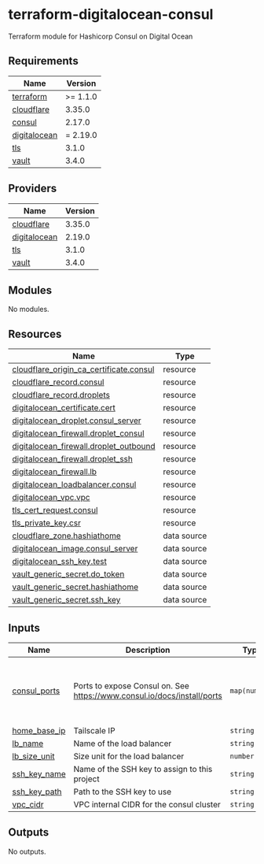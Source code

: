 # terraform-digitalocean-consul
Terraform module for Hashicorp Consul on Digital Ocean

<!-- BEGIN_TF_DOCS -->
## Requirements

| Name | Version |
|------|---------|
| <a name="requirement_terraform"></a> [terraform](#requirement\_terraform) | >= 1.1.0 |
| <a name="requirement_cloudflare"></a> [cloudflare](#requirement\_cloudflare) | 3.35.0 |
| <a name="requirement_consul"></a> [consul](#requirement\_consul) | 2.17.0 |
| <a name="requirement_digitalocean"></a> [digitalocean](#requirement\_digitalocean) | = 2.19.0 |
| <a name="requirement_tls"></a> [tls](#requirement\_tls) | 3.1.0 |
| <a name="requirement_vault"></a> [vault](#requirement\_vault) | 3.4.0 |

## Providers

| Name | Version |
|------|---------|
| <a name="provider_cloudflare"></a> [cloudflare](#provider\_cloudflare) | 3.35.0 |
| <a name="provider_digitalocean"></a> [digitalocean](#provider\_digitalocean) | 2.19.0 |
| <a name="provider_tls"></a> [tls](#provider\_tls) | 3.1.0 |
| <a name="provider_vault"></a> [vault](#provider\_vault) | 3.4.0 |

## Modules

No modules.

## Resources

| Name | Type |
|------|------|
| [cloudflare_origin_ca_certificate.consul](https://registry.terraform.io/providers/cloudflare/cloudflare/3.35.0/docs/resources/origin_ca_certificate) | resource |
| [cloudflare_record.consul](https://registry.terraform.io/providers/cloudflare/cloudflare/3.35.0/docs/resources/record) | resource |
| [cloudflare_record.droplets](https://registry.terraform.io/providers/cloudflare/cloudflare/3.35.0/docs/resources/record) | resource |
| [digitalocean_certificate.cert](https://registry.terraform.io/providers/digitalocean/digitalocean/2.19.0/docs/resources/certificate) | resource |
| [digitalocean_droplet.consul_server](https://registry.terraform.io/providers/digitalocean/digitalocean/2.19.0/docs/resources/droplet) | resource |
| [digitalocean_firewall.droplet_consul](https://registry.terraform.io/providers/digitalocean/digitalocean/2.19.0/docs/resources/firewall) | resource |
| [digitalocean_firewall.droplet_outbound](https://registry.terraform.io/providers/digitalocean/digitalocean/2.19.0/docs/resources/firewall) | resource |
| [digitalocean_firewall.droplet_ssh](https://registry.terraform.io/providers/digitalocean/digitalocean/2.19.0/docs/resources/firewall) | resource |
| [digitalocean_firewall.lb](https://registry.terraform.io/providers/digitalocean/digitalocean/2.19.0/docs/resources/firewall) | resource |
| [digitalocean_loadbalancer.consul](https://registry.terraform.io/providers/digitalocean/digitalocean/2.19.0/docs/resources/loadbalancer) | resource |
| [digitalocean_vpc.vpc](https://registry.terraform.io/providers/digitalocean/digitalocean/2.19.0/docs/resources/vpc) | resource |
| [tls_cert_request.consul](https://registry.terraform.io/providers/hashicorp/tls/3.1.0/docs/resources/cert_request) | resource |
| [tls_private_key.csr](https://registry.terraform.io/providers/hashicorp/tls/3.1.0/docs/resources/private_key) | resource |
| [cloudflare_zone.hashiathome](https://registry.terraform.io/providers/cloudflare/cloudflare/3.35.0/docs/data-sources/zone) | data source |
| [digitalocean_image.consul_server](https://registry.terraform.io/providers/digitalocean/digitalocean/2.19.0/docs/data-sources/image) | data source |
| [digitalocean_ssh_key.test](https://registry.terraform.io/providers/digitalocean/digitalocean/2.19.0/docs/data-sources/ssh_key) | data source |
| [vault_generic_secret.do_token](https://registry.terraform.io/providers/hashicorp/vault/3.4.0/docs/data-sources/generic_secret) | data source |
| [vault_generic_secret.hashiathome](https://registry.terraform.io/providers/hashicorp/vault/3.4.0/docs/data-sources/generic_secret) | data source |
| [vault_generic_secret.ssh_key](https://registry.terraform.io/providers/hashicorp/vault/3.4.0/docs/data-sources/generic_secret) | data source |

## Inputs

| Name | Description | Type | Default | Required |
|------|-------------|------|---------|:--------:|
| <a name="input_consul_ports"></a> [consul\_ports](#input\_consul\_ports) | Ports to expose Consul on. See https://www.consul.io/docs/install/ports | `map(number)` | <pre>{<br>  "dns": 8600,<br>  "http": 8500,<br>  "serf-lan": 8301,<br>  "server": 8300<br>}</pre> | no |
| <a name="input_home_base_ip"></a> [home\_base\_ip](#input\_home\_base\_ip) | Tailscale IP | `string` | n/a | yes |
| <a name="input_lb_name"></a> [lb\_name](#input\_lb\_name) | Name of the load balancer | `string` | `"consul-lb"` | no |
| <a name="input_lb_size_unit"></a> [lb\_size\_unit](#input\_lb\_size\_unit) | Size unit for the load balancer | `number` | `1` | no |
| <a name="input_ssh_key_name"></a> [ssh\_key\_name](#input\_ssh\_key\_name) | Name of the SSH key to assign to this project | `string` | `"consul-key"` | no |
| <a name="input_ssh_key_path"></a> [ssh\_key\_path](#input\_ssh\_key\_path) | Path to the SSH key to use | `string` | `"~/.ssh/dokey.pub"` | no |
| <a name="input_vpc_cidr"></a> [vpc\_cidr](#input\_vpc\_cidr) | VPC internal CIDR for the consul cluster | `string` | `"10.10.20.0/24"` | no |

## Outputs

No outputs.
<!-- END_TF_DOCS -->